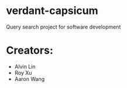 # verdant-capsicum

Query search project for software development

# Creators:
- Alvin Lin
- Roy Xu
- Aaron Wang
